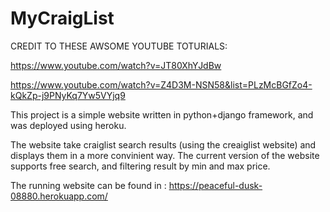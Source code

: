 # MyCraigList

CREDIT TO THESE AWSOME YOUTUBE TOTURIALS:

  https://www.youtube.com/watch?v=JT80XhYJdBw
  
  https://www.youtube.com/watch?v=Z4D3M-NSN58&list=PLzMcBGfZo4-kQkZp-j9PNyKq7Yw5VYjq9

This project is a simple website written in python+django framework, and was deployed using heroku. 

The website take craiglist search results (using the creaiglist website) and displays them in a more convinient way. 
The current version of the website supports free search, and filtering result by min and max price.

The running website can be found in : https://peaceful-dusk-08880.herokuapp.com/
